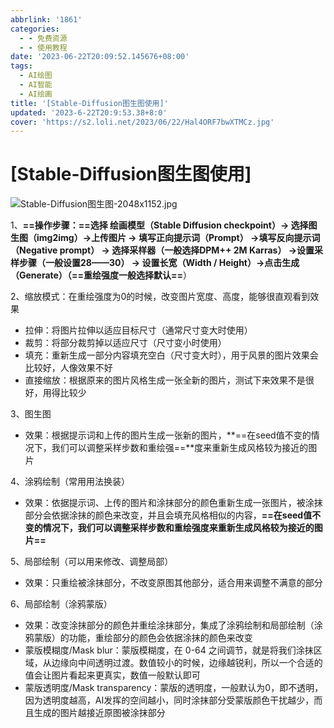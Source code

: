 ```yaml
---
abbrlink: '1861'
categories:
  - - 免费资源
  - - 使用教程
date: '2023-06-22T20:09:52.145676+08:00'
tags:
  - AI绘图
  - AI智能
  - AI绘画
title: '[Stable-Diffusion图生图使用]'
updated: '2023-6-22T20:9:53.38+8:0'
cover: 'https://s2.loli.net/2023/06/22/Hal4ORF7bwXTMCz.jpg'
---
```

# [Stable-Diffusion图生图使用]

![Stable-Diffusion图生图-2048x1152.jpg](https://s2.loli.net/2023/06/22/Hal4ORF7bwXTMCz.jpg)

1、**==操作步骤：==**选择 绘画模型（Stable Diffusion checkpoint）→ 选择图生图（img2img）→上传图片 → 填写正向提示词（Prompt） →填写反向提示词（Negative prompt） → 选择采样器（一般选择DPM++ 2M Karras） →设置采样步骤（一般设置28——30） → 设置长宽（Width / Height）→点击生成（Generate）（**==重绘强度一般选择默认==**）

2、缩放模式：在重绘强度为0的时候，改变图片宽度、高度，能够很直观看到效果

* 拉伸：将图片拉伸以适应目标尺寸（通常尺寸变大时使用）
* 裁剪：将部分裁剪掉以适应尺寸（尺寸变小时使用）
* 填充：重新生成一部分内容填充空白（尺寸变大时），用于风景的图片效果会比较好，人像效果不好
* 直接缩放：根据原来的图片风格生成一张全新的图片，测试下来效果不是很好，用得比较少

3、图生图

* 效果：根据提示词和上传的图片生成一张新的图片，**==在seed值不变的情况下，我们可以调整采样步数和重绘强==**度来重新生成风格较为接近的图片

4、涂鸦绘制（常用用法换装）

* 效果：依据提示词、上传的图片和涂抹部分的颜色重新生成一张图片，被涂抹部分会依据涂抹的颜色来改变，并且会填充风格相似的内容，**==在seed值不变的情况下，我们可以调整采样步数和重绘强度来重新生成风格较为接近的图片==**

5、局部绘制（可以用来修改、调整局部）

* 效果：只重绘被涂抹部分，不改变原图其他部分，适合用来调整不满意的部分

6、局部绘制（涂鸦蒙版）

* 效果：改变涂抹部分的颜色并重绘涂抹部分，集成了涂鸦绘制和局部绘制（涂鸦蒙版）的功能，重绘部分的颜色会依据涂抹的颜色来改变
* 蒙版模糊度/Mask blur：蒙版模糊度，在 0-64 之间调节，就是将我们涂抹区域，从边缘向中间透明过渡。数值较小的时候，边缘越锐利，所以一个合适的值会让图片看起来更真实，数值一般默认即可
* 蒙版透明度/Mask transparency：蒙版的透明度，一般默认为0，即不透明，因为透明度越高，AI发挥的空间越小，同时涂抹部分受蒙版颜色干扰越少，而且生成的图片越接近原图被涂抹部分
